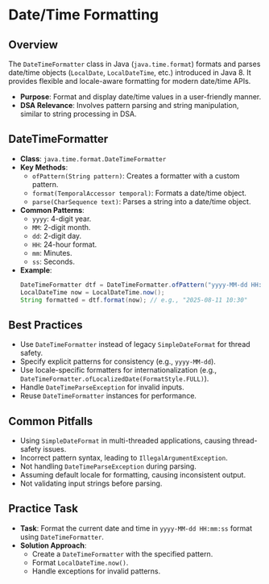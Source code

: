 # Date/Time Formatting

## Overview
The `DateTimeFormatter` class in Java (`java.time.format`) formats and parses date/time objects (`LocalDate`, `LocalDateTime`, etc.) introduced in Java 8. It provides flexible and locale-aware formatting for modern date/time APIs.

- **Purpose**: Format and display date/time values in a user-friendly manner.
- **DSA Relevance**: Involves pattern parsing and string manipulation, similar to string processing in DSA.

## DateTimeFormatter
- **Class**: `java.time.format.DateTimeFormatter`
- **Key Methods**:
  - `ofPattern(String pattern)`: Creates a formatter with a custom pattern.
  - `format(TemporalAccessor temporal)`: Formats a date/time object.
  - `parse(CharSequence text)`: Parses a string into a date/time object.
- **Common Patterns**:
  - `yyyy`: 4-digit year.
  - `MM`: 2-digit month.
  - `dd`: 2-digit day.
  - `HH`: 24-hour format.
  - `mm`: Minutes.
  - `ss`: Seconds.
- **Example**:
  ```java
  DateTimeFormatter dtf = DateTimeFormatter.ofPattern("yyyy-MM-dd HH:mm");
  LocalDateTime now = LocalDateTime.now();
  String formatted = dtf.format(now); // e.g., "2025-08-11 10:30"
  ```

## Best Practices
- Use `DateTimeFormatter` instead of legacy `SimpleDateFormat` for thread safety.
- Specify explicit patterns for consistency (e.g., `yyyy-MM-dd`).
- Use locale-specific formatters for internationalization (e.g., `DateTimeFormatter.ofLocalizedDate(FormatStyle.FULL)`).
- Handle `DateTimeParseException` for invalid inputs.
- Reuse `DateTimeFormatter` instances for performance.

## Common Pitfalls
- Using `SimpleDateFormat` in multi-threaded applications, causing thread-safety issues.
- Incorrect pattern syntax, leading to `IllegalArgumentException`.
- Not handling `DateTimeParseException` during parsing.
- Assuming default locale for formatting, causing inconsistent output.
- Not validating input strings before parsing.

## Practice Task
- **Task**: Format the current date and time in `yyyy-MM-dd HH:mm:ss` format using `DateTimeFormatter`.
- **Solution Approach**:
  - Create a `DateTimeFormatter` with the specified pattern.
  - Format `LocalDateTime.now()`.
  - Handle exceptions for invalid patterns.